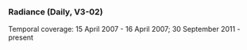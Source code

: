 ### Radiance (Daily, V3-02)
Temporal coverage: 15 April 2007 - 16 April 2007; 30 September 2011 - present

